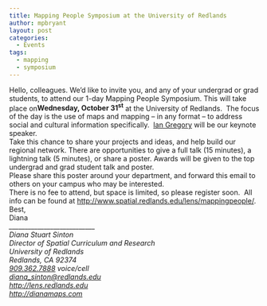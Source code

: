 ```yaml
---
title: Mapping People Symposium at the University of Redlands
author: mpbryant
layout: post
categories:
  - Events
tags:
  - mapping
  - symposium
---
```

<div>
  Hello, colleagues. We’d like to invite you, and any of your undergrad or grad students, to attend our 1-day Mapping People Symposium. This will take place on<strong>Wednesday, October 31<sup>st</sup></strong> at the University of Redlands.  The focus of the day is the use of maps and mapping – in any format – to address social and cultural information specifically.  <a href="http://www.lancs.ac.uk/staff/gregoryi/" target="_blank">Ian Gregory</a> will be our keynote speaker.
</div>

<div>
</div>

<div>
  Take this chance to share your projects and ideas, and help build our regional network. There are opportunities to give a full talk (15 minutes), a lightning talk (5 minutes), or share a poster. Awards will be given to the top undergrad and grad student talk and poster.
</div>

<div>
</div>

<div>
  Please share this poster around your department, and forward this email to others on your campus who may be interested.
</div>

<div>
</div>

<div>
  There is no fee to attend, but space is limited, so please register soon.  All info can be found at <a href="http://www.spatial.redlands.edu/lens/mappingpeople/" target="_blank">http://www.spatial.<wbr>redlands.edu/lens/<wbr>mappingpeople/</wbr></wbr></a>.
</div>

<div>
</div>

<div>
  Best,
</div>

<div>
  Diana
</div>

<div>
</div>

<div>
  <em>___________________________</em>
</div>

<div>
  <em>Diana Stuart Sinton</em>
</div>

<div>
  <em>Director of Spatial Curriculum and Research</em>
</div>

<div>
  <em>University of Redlands</em>
</div>

<div>
  <em>Redlands, CA 92374</em>
</div>

<div>
  <em><a href="tel:909.362.7888" target="_blank">909.362.7888</a> voice/cell</em>
</div>

<div>
  <em><a href="mailto:diana_sinton@redlands.edu" target="_blank">diana_sinton@redlands.edu</a></em>
</div>

<div>
  <em><a href="http://lens.redlands.edu" target="_blank">http://lens.redlands.edu</a></em>
</div>

<div>
  <em><a href="http://dianamaps.com" target="_blank">http://dianamaps.com</a></em>
</div>
